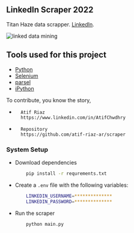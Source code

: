 ## LinkedIn Scraper 2022

Titan Haze data scrapper. [LinkedIn](https://www.linkedin.com/company/TitanHaze).

![linked data mining](https://media.licdn.com/dms/image/C4D0BAQF-gvMTRAasuQ/company-logo_200_200/0/1675250704202?e=1683158400&v=beta&t=K2Ikc3Gj_RGVVpdkbRwmLRYLqvRcHL7hZIjIDIljD8I)

## Tools used for this project
- [Python](https://www.python.org/)
- [Selenium](https://www.seleniumhq.org/)
- [parsel](https://parsel.readthedocs.io/)
- [iPython](https://ipython.org/)

To contribute, you know the story,
-		Atif Riaz
		https://www.linkedin.com/in/AtifChwdhry

-		Repository
		https://github.com/atif-riaz-ar/scraper

### System Setup
- Download dependencies
    ```bash
        pip install -r requrements.txt
    ```
- Create a `.env` file with the following variables:
    ```bash
        LINKEDIN_USERNAME=**************
        LINKEDIN_PASSWORD=**************
    ```
- Run the scraper
    ```bash
        python main.py
    ```